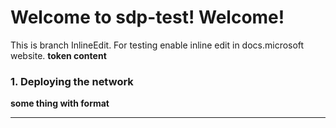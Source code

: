 Welcome to sdp-test! Welcome!
=============================

This is branch InlineEdit. For testing enable inline edit in docs.microsoft website.
**token content**

### 1. Deploying the network
****some thing with format****
- - -
